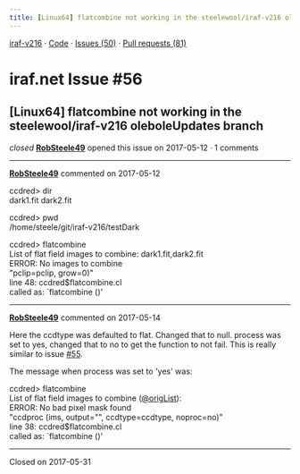```yaml
---
title: [Linux64] flatcombine not working in the steelewool/iraf-v216 oleboleUpdates branch #56
---
```


[iraf-v216](/iraf-v216) · [Code](https://github.com/iraf-community/iraf/tree/iraf-v216) · [Issues (50)](/iraf-v216/issues) · [Pull requests (81)](/iraf-v216/issues/pulls)

# iraf.net Issue #56
## [Linux64] flatcombine not working in the steelewool/iraf-v216 oleboleUpdates branch
*closed* **[RobSteele49](https://github.com/RobSteele49)** opened this issue on 2017-05-12 · 1 comments

- - - -

**[RobSteele49](https://github.com/RobSteele49)** commented on 2017-05-12

ccdred> dir  
dark1.fit dark2.fit  
  
ccdred> pwd  
/home/steele/git/iraf-v216/testDark  
  
ccdred>   flatcombine  
List of flat field images to combine: dark1.fit,dark2.fit  
ERROR: No images to combine  
  "pclip=pclip, grow=0)"  
     line 48: ccdred$flatcombine.cl  
     called as: `flatcombine ()'
- - - -

**[RobSteele49](https://github.com/RobSteele49)** commented on 2017-05-14

Here the ccdtype was defaulted to flat. Changed that to null. process was set to yes, changed that to no to get the function to not fail. This is really similar to issue [#55](https://iraf-community.github.io/iraf-v216/issues/55).   
  
The message when process was set to 'yes' was:  
  
ccdred> flatcombine  
List of flat field images to combine ([@origList](https://github.com/origList)):   
ERROR: No bad pixel mask found  
  "ccdproc (ims, output="", ccdtype=ccdtype, noproc=no)"  
     line 38: ccdred$flatcombine.cl  
     called as: `flatcombine ()'

- - - -

Closed on 2017-05-31
